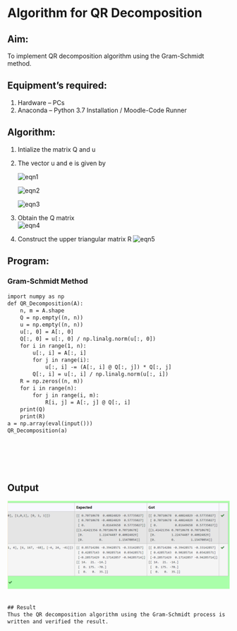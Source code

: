 # Algorithm for QR Decomposition
## Aim:
To implement QR decomposition algorithm using the Gram-Schmidt method.
## Equipment’s required:
1.	Hardware – PCs
2.	Anaconda – Python 3.7 Installation / Moodle-Code Runner
## Algorithm:
1.	Intialize the matrix Q and u
2.	The vector u and e is given by

    ![eqn1](./ex4.jpg)

    ![eqn2](./ex6.jpg)

    ![eqn3](./ex3.jpg)

3.	Obtain the Q matrix   
    ![eqn4](./ex1.jpg)
4.	Construct the upper triangular matrix R
    ![eqn5](./ex2.jpg)



## Program:
### Gram-Schmidt Method
```
import numpy as np
def QR_Decomposition(A):
    n, m = A.shape
    Q = np.empty((n, n))
    u = np.empty((n, n))
    u[:, 0] = A[:, 0]
    Q[:, 0] = u[:, 0] / np.linalg.norm(u[:, 0])
    for i in range(1, n):
        u[:, i] = A[:, i]
        for j in range(i):
            u[:, i] -= (A[:, i] @ Q[:, j]) * Q[:, j]
        Q[:, i] = u[:, i] / np.linalg.norm(u[:, i])    
    R = np.zeros((n, m))
    for i in range(n):
        for j in range(i, m):
            R[i, j] = A[:, j] @ Q[:, i]
    print(Q)
    print(R)
a = np.array(eval(input()))
QR_Decomposition(a)






```

## Output

![output](./Screenshot_20230125_055045.png)

```

## Result
Thus the QR decomposition algorithm using the Gram-Schmidt process is written and verified the result.